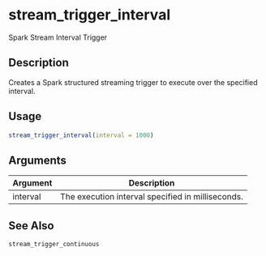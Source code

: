 # stream_trigger_interval


Spark Stream Interval Trigger




## Description

Creates a Spark structured streaming trigger to execute
over the specified interval.





## Usage
```r
stream_trigger_interval(interval = 1000)
```




## Arguments


Argument      |Description
------------- |----------------
interval | The execution interval specified in milliseconds.







## See Also

`stream_trigger_continuous`



